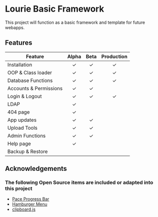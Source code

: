 # Lourie Basic Framework

This project will function as a basic framework and template for future webapps.

## Features

| **Feature** | **Alpha** | **Beta** | **Production** |
| ------ | :------: | :------: | :------: |
| Installation | ✓ | ✓ | ✓ |
| OOP & Class loader | ✓ | ✓ | ✓ |
| Database Functions | ✓ | ✓ | ✓ |
| Accounts & Permissions | ✓ | ✓ | |
| Login & Logout | ✓ | ✓ | ✓ |
| LDAP | ✓ | | |
| 404 page | ✓ | | |
| App updates | ✓ | ✓ | |
| Upload Tools | ✓ | ✓ | |
| Admin Functions | ✓ | ✓ | |
| Help page | ✓ | | |
| Backup & Restore | | | |

## Acknowledgements

### The following Open Source items are included or adapted into this project

* [Pace Progress Bar](https://github.hubspot.com/pace/docs/welcome/)
* [Hamburger Menu](https://codepen.io/erikterwan/pen/EVzeRP)
* [clipboard.js](https://zenorocha.github.io/clipboard.js)
